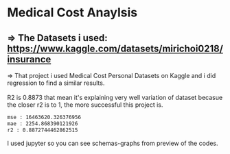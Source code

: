 # Medical Cost Anaylsis
## => The Datasets i used: https://www.kaggle.com/datasets/mirichoi0218/insurance
=> That project i used Medical Cost Personal Datasets on Kaggle and i did regression to find a similar results.
<br><br>
R2 is 0.8873 that mean it's explaining very well variation of dataset becasue the closer r2 is to 1, the more successful this project is.
```bash
mse : 16463620.326376956
mae : 2254.868390121926
r2 : 0.8872744462862515
```
I used jupyter so you can see schemas-graphs from preview of the codes.
